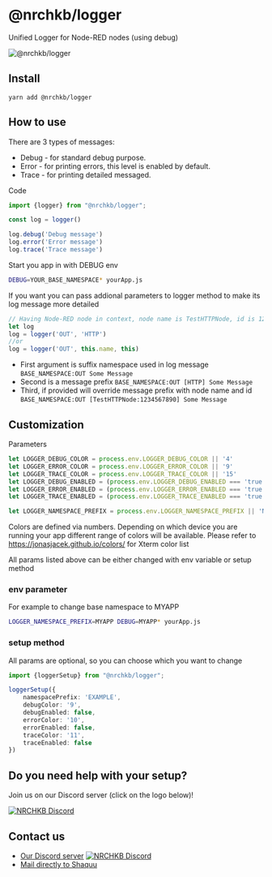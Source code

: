 # @nrchkb/logger

Unified Logger for Node-RED nodes (using debug)

![@nrchkb/logger](https://user-images.githubusercontent.com/2881159/106205731-3f163580-61bf-11eb-8c76-f0ffe9e88a53.png)

## Install

``yarn add @nrchkb/logger``

## How to use

There are 3 types of messages:

- Debug - for standard debug purpose.
- Error - for printing errors, this level is enabled by default.
- Trace - for printing detailed messaged.

Code

```typescript
import {logger} from "@nrchkb/logger";

const log = logger()

log.debug('Debug message')
log.error('Error message')
log.trace('Trace message')
```

Start you app in with DEBUG env

```bash
DEBUG=YOUR_BASE_NAMESPACE* yourApp.js
```

If you want you can pass addional parameters to logger method to make its log message more detailed

```typescript
// Having Node-RED node in context, node name is TestHTTPNode, id is 1234567890
let log
log = logger('OUT', 'HTTP')
//or
log = logger('OUT', this.name, this)
```

- First argument is suffix namespace used in log message `BASE_NAMESPACE:OUT Some Message`
- Second is a message prefix `BASE_NAMESPACE:OUT [HTTP] Some Message`
- Third, if provided will override message prefix with node name and
  id  `BASE_NAMESPACE:OUT [TestHTTPNode:1234567890] Some Message`

## Customization

Parameters

```typescript
let LOGGER_DEBUG_COLOR = process.env.LOGGER_DEBUG_COLOR || '4'
let LOGGER_ERROR_COLOR = process.env.LOGGER_ERROR_COLOR || '9'
let LOGGER_TRACE_COLOR = process.env.LOGGER_TRACE_COLOR || '15'
let LOGGER_DEBUG_ENABLED = (process.env.LOGGER_DEBUG_ENABLED === 'true') || false
let LOGGER_ERROR_ENABLED = (process.env.LOGGER_ERROR_ENABLED === 'true') || true
let LOGGER_TRACE_ENABLED = (process.env.LOGGER_TRACE_ENABLED === 'true') || false

let LOGGER_NAMESPACE_PREFIX = process.env.LOGGER_NAMESPACE_PREFIX || 'NRCHKB'
```

Colors are defined via numbers. Depending on which device you are running your app different range of colors will be
available. Please refer to https://jonasjacek.github.io/colors/ for Xterm color list

All params listed above can be either changed with env variable or setup method

### env parameter

For example to change base namespace to MYAPP

```bash
LOGGER_NAMESPACE_PREFIX=MYAPP DEBUG=MYAPP* yourApp.js
```

### setup method

All params are optional, so you can choose which you want to change

```typescript
import {loggerSetup} from "@nrchkb/logger";

loggerSetup({
    namespacePrefix: 'EXAMPLE',
    debugColor: '9',
    debugEnabled: false,
    errorColor: '10',
    errorEnabled: false,
    traceColor: '11',
    traceEnabled: false
})
```

## Do you need help with your setup?

Join us on our Discord server (click on the logo below)!

[![NRCHKB Discord](https://discordapp.com/api/guilds/586065987267330068/widget.png?style=banner2)](https://discord.gg/uvYac5u)

## Contact us

- [Our Discord server](https://discord.gg/uvYac5u) [![NRCHKB Discord](https://img.shields.io/discord/586065987267330068.svg?label=Discord)](https://discord.gg/amwV5tq)
- [Mail directly to Shaquu](mailto:shaquu.github@gmail.com?subject=[NRCHKB])